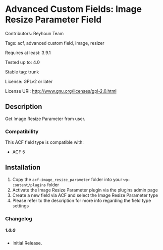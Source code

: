 # Advanced Custom Fields: Image Resize Parameter Field
Contributors: Reyhoun Team

Tags: acf, advanced custom field, image, resizer

Requires at least: 3.9.1

Tested up to: 4.0

Stable tag: trunk

License: GPLv2 or later

License URI: http://www.gnu.org/licenses/gpl-2.0.html

## Description

Get Image Resize Parameter from user.

### Compatibility

This ACF field type is compatible with:
* ACF 5

## Installation

1. Copy the `acf-image_resize_parameter` folder into your `wp-content/plugins` folder
2. Activate the Image Resize Parameter plugin via the plugins admin page
3. Create a new field via ACF and select the Image Resize Parameter type
4. Please refer to the description for more info regarding the field type settings

### Changelog

##### 1.0.0
* Initial Release.